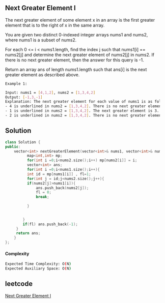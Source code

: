 ## Next Greater Element I
The next greater element of some element x in an array is the first greater element that is to the right of x in the same array.

You are given two distinct 0-indexed integer arrays nums1 and nums2, where nums1 is a subset of nums2.

For each 0 <= i < nums1.length, find the index j such that nums1[i] == nums2[j] and determine the next greater element of nums2[j] in nums2. If there is no next greater element, then the answer for this query is -1.

Return an array ans of length nums1.length such that ans[i] is the next greater element as described above.
```bash 
Example 1:

Input: nums1 = [4,1,2], nums2 = [1,3,4,2]
Output: [-1,3,-1]
Explanation: The next greater element for each value of nums1 is as follows:
- 4 is underlined in nums2 = [1,3,4,2]. There is no next greater element, so the answer is -1.
- 1 is underlined in nums2 = [1,3,4,2]. The next greater element is 3.
- 2 is underlined in nums2 = [1,3,4,2]. There is no next greater element, so the answer is -1.

```

## Solution 

```cpp
class Solution {
public:
    vector<int> nextGreaterElement(vector<int>& nums1, vector<int>& nums2) {
          map<int,int> mp;
          for(int i =0;i<nums2.size();i++) mp[nums2[i]] = i;
          vector<int> ans;
          for(int i =0;i<nums1.size();i++){
          int id = mp[nums1[i]] , fl=1;
          for(int j = id;j<nums2.size();j++){
          if(nums2[j]>nums1[i]){
              ans.push_back(nums2[j]);
              fl = 0;
              break;
              
          }
          

        }
        if(fl) ans.push_back(-1);
     }
     return ans;
    }
};

```
#### Complexity
```bash
Expected Time Complexity: O(N)
Expected Auxiliary Space: O(N)
```
## leetcode
[Next Greater Element I](https://leetcode.com/problems/next-greater-element-i/description/)
